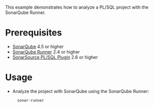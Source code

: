 This example demonstrates how to analyze a PL/SQL project with the SonarQube Runner.

Prerequisites
=============
* [SonarQube](http://www.sonarsource.org/downloads/) 4.5 or higher
* [SonarQube Runner](http://docs.sonarqube.org/display/SONAR/Installing+and+Configuring+SonarQube+Runner) 2.4 or higher
* [SonarSource PL/SQL Plugin](http://www.sonarsource.com/products/plugins/languages/plsql/) 2.6 or higher

Usage
=====
* Analyze the project with SonarQube using the SonarQube Runner:

        sonar-runner
